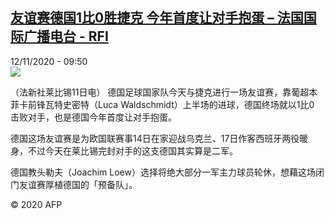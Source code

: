 <!--1605174835000-->
[友谊赛德国1比0胜捷克 今年首度让对手抱蛋 – 法国国际广播电台 - RFI](http://www.rfi.fr//cn/contenu/20201112-%E5%8F%8B%E8%B0%8A%E8%B5%9B%E5%BE%B7%E5%9B%BD1%E6%AF%940%E8%83%9C%E6%8D%B7%E5%85%8B-%E4%BB%8A%E5%B9%B4%E9%A6%96%E5%BA%A6%E8%AE%A9%E5%AF%B9%E6%89%8B%E6%8A%B1%E8%9B%8B)
------

<div>12/11/2020 - 09:50</div><img src="https://s.rfi.fr/media/display/b71cf12c-24c5-11eb-899c-005056bf87d6/w:310/p:16x9/spo0004b.201112165003.jpg"><div class="t-content__body u-clearfix"><p>（法新社莱比锡11日电）    德国足球国家队今天与捷克进行一场友谊赛，靠葡超本菲卡前锋瓦特史密特（Luca Waldschmidt）上半场的进球，德国终场就以1比0 击败对手，也是德国今年首度让对手抱蛋。</p><p>    德国这场友谊赛是为欧国联赛事14日在家迎战乌克兰、17日作客西班牙两役暖身，不过今天在莱比锡完封对手的这支德国其实算是二军。</p><p>    德国教头勒夫（Joachim Loew）选择将绝大部分一军主力球员轮休，想藉这场闭门友谊赛厚植德国的「预备队」。</p><p class="t-copyright">© 2020 AFP</p>        </div>
